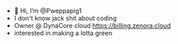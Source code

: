 - 👋 Hi, I’m @Pweppapig1
- I don't know jack shit about coding
- Owner @ DynaCore cloud https://billing.zenora.cloud
- interested in making a lotta green
